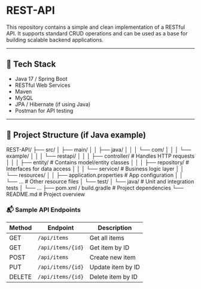 # REST-API

This repository contains a simple and clean implementation of a RESTful API. It supports standard CRUD operations and can be used as a base for building scalable backend applications.

---

## 🔧 Tech Stack

- Java 17 / Spring Boot 
- RESTful Web Services
- Maven 
- MySQL 
- JPA / Hibernate (if using Java)
- Postman for API testing

---

## 📁 Project Structure (if Java example)

REST-API/
├── src/
│   ├── main/
│   │   ├── java/
│   │   │   └── com/
│   │   │       └── example/
│   │   │           └── restapi/
│   │   │               ├── controller/      # Handles HTTP requests
│   │   │               ├── entity/          # Contains model/entity classes
│   │   │               ├── repository/      # Interfaces for data access
│   │   │               └── service/         # Business logic layer
│   │   └── resources/
│   │       ├── application.properties       # App configuration
│   │       └── ...                          # Other resource files
│   └── test/
│       └── java/                            # Unit and integration tests
│           └── ...
├── pom.xml / build.gradle                   # Project dependencies
└── README.md                                # Project overview


### 📬 **Sample API Endpoints**


| Method | Endpoint          | Description       |
| ------ | ----------------- | ----------------- |
| GET    | `/api/items`      | Get all items     |
| GET    | `/api/items/{id}` | Get item by ID    |
| POST   | `/api/items`      | Create new item   |
| PUT    | `/api/items/{id}` | Update item by ID |
| DELETE | `/api/items/{id}` | Delete item by ID |
